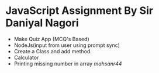 # JavaScript Assignment By Sir Daniyal Nagori
-  Make Quiz App (MCQ's Based)
- NodeJs(input  from  user using prompt sync)
- Create a Class and add method.
- Calculator
- Printing missing number in array
<i> mahsanr44 <i>
